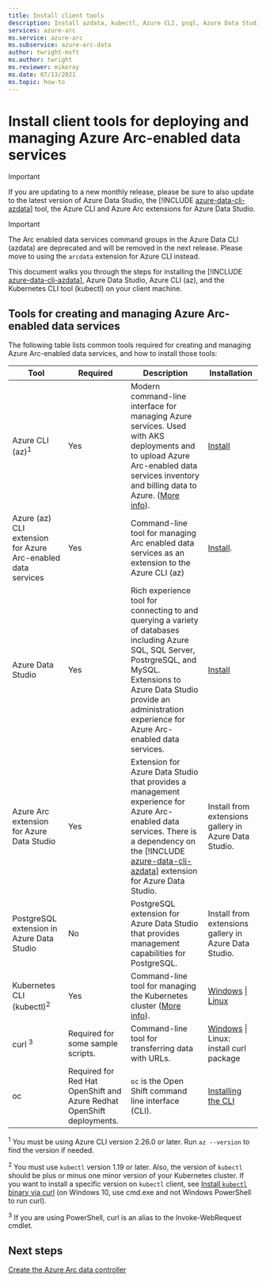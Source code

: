 ```yaml
---
title: Install client tools
description: Install azdata, kubectl, Azure CLI, psql, Azure Data Studio (Insiders), and the Arc extension for Azure Data Studio
services: azure-arc
ms.service: azure-arc
ms.subservice: azure-arc-data
author: twright-msft
ms.author: twright
ms.reviewer: mikeray
ms.date: 07/13/2021
ms.topic: how-to
---
```


# Install client tools for deploying and managing Azure Arc-enabled data services

> [!IMPORTANT]
> If you are updating to a new monthly release, please be sure to also update to the latest version of Azure Data Studio, the [!INCLUDE [azure-data-cli-azdata](../../../includes/azure-data-cli-azdata.md)] tool, the Azure CLI and Azure Arc extensions for Azure Data Studio.

> [!IMPORTANT]
> The Arc enabled data services command groups in the Azure Data CLI (azdata) are deprecated and will be removed in the next release.  Please move to using the `arcdata` extension for Azure CLI instead.

This document walks you through the steps for installing the [!INCLUDE [azure-data-cli-azdata](../../../includes/azure-data-cli-azdata.md)], Azure Data Studio, Azure CLI (az), and the Kubernetes CLI tool (kubectl) on your client machine.


## Tools for creating and managing Azure Arc-enabled data services

The following table lists common tools required for creating and managing Azure Arc-enabled data services, and how to install those tools:

| Tool | Required | Description | Installation |
|---|---|---|---|
| Azure CLI (az)<sup>1</sup> | Yes | Modern command-line interface for managing Azure services. Used with AKS deployments and to upload Azure Arc-enabled data services inventory and billing data to Azure. ([More info](/cli/azure/)). | [Install](/cli/azure/install-azure-cli) |
| Azure (az) CLI extension for Azure Arc-enabled data services | Yes | Command-line tool for managing Arc enabled data services as an extension to the Azure CLI (az) | [Install](install-arcdata-extension.md). |
| Azure Data Studio | Yes | Rich experience tool for connecting to and querying a variety of databases including Azure SQL, SQL Server, PostrgreSQL, and MySQL. Extensions to Azure Data Studio provide an administration experience for Azure Arc-enabled data services. | [Install](/sql/azure-data-studio/download-azure-data-studio) |
| Azure Arc extension for Azure Data Studio | Yes | Extension for Azure Data Studio that provides a management experience for Azure Arc-enabled data services. There is a dependency on the [!INCLUDE [azure-data-cli-azdata](../../../includes/azure-data-cli-azdata.md)] extension for Azure Data Studio. | Install from extensions gallery in Azure Data Studio.|
| PostgreSQL extension in Azure Data Studio | No | PostgreSQL extension for Azure Data Studio that provides management capabilities for PostgreSQL. | <!--{need link} [Install](../azure-data-studio/data-virtualization-extension.md) --> Install from extensions gallery in Azure Data Studio.|
| Kubernetes CLI (kubectl)<sup>2</sup> | Yes | Command-line tool for managing the Kubernetes cluster ([More info](https://kubernetes.io/docs/tasks/tools/install-kubectl/)). | [Windows](https://kubernetes.io/docs/tasks/tools/install-kubectl/#install-with-powershell-from-psgallery) \| [Linux](https://kubernetes.io/docs/tasks/tools/install-kubectl/#install-using-native-package-management) |
| curl <sup>3</sup> | Required for some sample scripts. | Command-line tool for transferring data with URLs. | [Windows](https://curl.haxx.se/windows/) \| Linux: install curl package |
| oc | Required for Red Hat OpenShift and Azure Redhat OpenShift deployments. |`oc` is the Open Shift command line interface (CLI). | [Installing the CLI](https://docs.openshift.com/container-platform/4.4/cli_reference/openshift_cli/getting-started-cli.html#installing-the-cli)



<sup>1</sup> You must be using Azure CLI version 2.26.0 or later. Run `az --version` to find the version if needed.

<sup>2</sup> You must use `kubectl` version 1.19 or later. Also, the version of `kubectl` should be plus or minus one minor version of your Kubernetes cluster. If you want to install a specific version on `kubectl` client, see [Install `kubectl` binary via curl](https://kubernetes.io/docs/tasks/tools/install-kubectl/#install-kubectl-binary-using-curl) (on Windows 10, use cmd.exe and not Windows PowerShell to run curl).

<sup>3</sup> If you are using PowerShell, curl is an alias to the Invoke-WebRequest cmdlet.

## Next steps

[Create the Azure Arc data controller](create-data-controller.md)